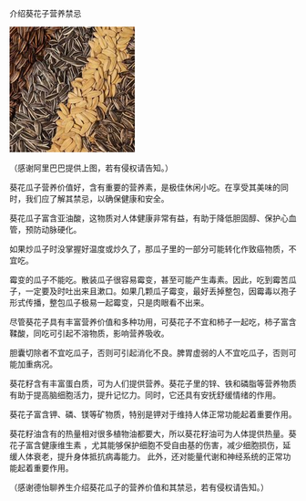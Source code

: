 介绍葵花子营养禁忌


![介绍葵花子营养禁忌](https://github.com/ywangnccu/ywang/blob/main/images/Sunflower_Seeds.jpg)

（感谢阿里巴巴提供上图，若有侵权请告知。）

葵花瓜子营养价值好，含有重要的营养素，是极佳休闲小吃。在享受其美味的同时，我们应了解其禁忌，以确保健康和安全。

葵花瓜子富含亚油酸，这物质对人体健康非常有益，有助于降低胆固醇、保护心血管，预防动脉硬化。

如果炒瓜子时没掌握好温度或炒久了，那瓜子里的一部分可能转化作致癌物质，不宜吃。

霉变的瓜子不能吃。散装瓜子很容易霉变，甚至可能产生毒素。因此，吃到霉苦瓜子，一定要及时吐出来且漱口。如果几颗瓜子霉变，最好丢掉整包，因霉毒以孢子形式传播，整包瓜子极易一起霉变，只是肉眼看不出来。

尽管葵花子具有丰富营养价值和多种功用，可葵花子不宜和柿子一起吃，柿子富含鞣酸，同吃可引起不溶物质，影响营养吸收。

胆囊切除者不宜吃瓜子，否则可引起消化不良。脾胃虚弱的人不宜吃瓜子，否则可能加重病况。

葵花籽含有丰富蛋白质，可为人们提供营养。葵花子里的锌、铁和磷脂等营养物质有助于提高脑细胞活力，提升记忆力。同时，它还具有安抚舒缓情绪的作用。

葵花子富含钾、磷、镁等矿物质，特别是钾对于维持人体正常功能起着重要作用。

葵花籽油含有的热量相对很多植物油都要大，所以葵花籽油可为人体提供热量。葵花子富含健康维生素 ，尤其能够保护细胞不受自由基的伤害，减少细胞损伤，延缓人体衰老，提升身体抵抗病毒能力。
此外，还对能量代谢和神经系统的正常功能起着重要作用。


（感谢德怡聊养生介绍葵花瓜子的营养价值和其禁忌，若有侵权请告知。）
